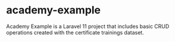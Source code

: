 # academy-example
Academy Example is a Laravel 11 project that includes basic CRUD operations created with the certificate trainings dataset.

